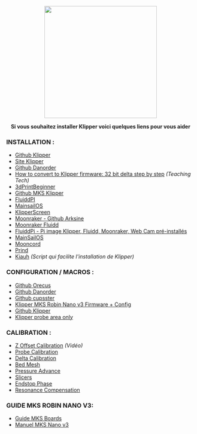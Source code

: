 <p align="center">  
  <img src="https://user-images.githubusercontent.com/62854582/165336191-0ab57463-6fc6-4fad-8408-ae8a53b843ed.png" width="300"/>  
</p>

<p align="center">
  <b>Si vous souhaitez installer Klipper voici quelques liens pour vous aider</b>
  </p>
  
### INSTALLATION :

- [Github Klipper](https://github.com/Klipper3d/klipper)
- [Site Klipper](https://www.klipper3d.org/)
- [Github Danorder](https://github.com/danorder/Flsun-super-racer-Full-klipper-config-)
- [How to convert to Klipper firmware: 32 bit delta step by step](https://www.youtube.com/watch?v=Cj7KpzbgExQ) *(Teaching Tech)*
- [3dPrintBeginner](https://3dprintbeginner.com/klipper-on-flsun-super-racer/)
- [Github MKS Klipper](https://github.com/makerbase-mks/Klipper-for-MKS-Boards)
- [FluiddPI](https://docs.fluidd.xyz/installation/fluiddpi)
- [MainsailOS](https://docs.mainsail.xyz/setup/mainsail-os)
- [KlipperScreen](https://github.com/jordanruthe/KlipperScreen)
- [Moonraker - Github Arksine](https://github.com/Arksine/moonraker)
- [Moonraker Fluidd](https://docs.fluidd.xyz/configuration/moonraker)
- [FluiddPi - Pi image Klipper, Fluidd, Moonraker, Web Cam pré-installés](https://github.com/fluidd-core/FluiddPi)
- [MainSailOS](https://github.com/mainsail-crew/MainsailOS)
- [Mooncord](https://github.com/eliteSchwein/mooncord)
- [Prind](https://github.com/mkuf/prind)
- [Kiauh](https://github.com/th33xitus/kiauh) *(Script qui facilite l'installation de Klipper)*

### CONFIGURATION / MACROS :

- [Github Orecus](https://github.com/orecus/FLSUN-SR---Klipper)
- [Github Danorder](https://github.com/danorder/Flsun-super-racer-Full-klipper-config-/blob/main/printer.cfg)
- [Github cupsster](https://github.com/cupsster/FLSUN-SR---Klipper-Config)
- [Klipper MKS Robin Nano v3 Firmware + Config](https://github.com/makerbase-mks/Klipper-for-MKS-Boards/tree/main/MKS%20Robin%20Nano%20V3.x)
- [Github Klipper](https://github.com/Klipper3d/klipper/tree/master/config)
- [Klipper probe area only](https://gist.github.com/noahliketheark/4acd58d5604f2fb4b387caec1e0ee9a3?fbclid=IwAR176mhZV87AwilpCR2evy73DiZ30RPfjSbCnojwc6JmWdmck3txWZGuAvY)

### CALIBRATION :

- [Z Offset Calibration](https://youtu.be/U8EGKLJpQmo) *(Vidéo)*
- [Probe Calibration](https://www.klipper3d.org/Probe_Calibrate.html)
- [Delta Calibration](https://www.klipper3d.org/Delta_Calibrate.html)
- [Bed Mesh](https://www.klipper3d.org/Bed_Mesh.html)
- [Pressure Advance](https://www.klipper3d.org/Pressure_Advance.html)
- [Slicers](https://www.klipper3d.org/Slicers.html)
- [Endstop Phase](https://www.klipper3d.org/Endstop_Phase.html)
- [Resonance Compensation](https://www.klipper3d.org/Resonance_Compensation.html)

### GUIDE MKS ROBIN NANO V3:

- [Guide MKS Boards](https://github.com/makerbase-mks/Klipper-for-MKS-Boards/blob/main/MKS%20motherboard%20Raspberry%20Pi%20system%20and%20Klipper%20firmware%20upgrade%20guide.pdf)
- [Manuel MKS Nano v3](https://github.com/makerbase-mks/Klipper-for-MKS-Boards/blob/main/Klipper%E5%9B%BA%E4%BB%B6%E4%BD%BF%E7%94%A8%E8%AF%B4%E6%98%8E-Nano%20V3.pdf)
